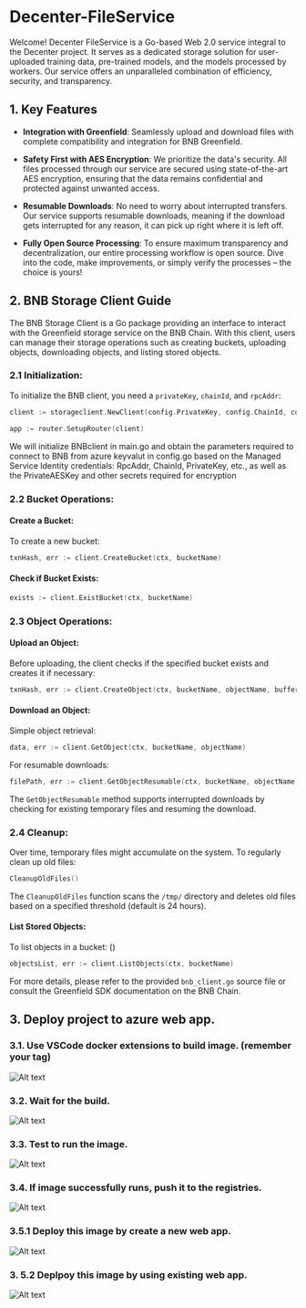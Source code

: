 # Decenter-FileService

Welcome! Decenter FileService is a Go-based Web 2.0 service integral to the Decenter project. It serves as a dedicated storage solution for user-uploaded training data, pre-trained models, and the models processed by workers. Our service offers an unparalleled combination of efficiency, security, and transparency.

## 1. Key Features

- **Integration with Greenfield**: 
  Seamlessly upload and download files with complete compatibility and integration for BNB Greenfield.

- **Safety First with AES Encryption**: 
  We prioritize the data's security. All files processed through our service are secured using state-of-the-art AES encryption, ensuring that the data remains confidential and protected against unwanted access.

- **Resumable Downloads**: 
  No need to worry about interrupted transfers. Our service supports resumable downloads, meaning if the download gets interrupted for any reason, it can pick up right where it is left off.

- **Fully Open Source Processing**: 
  To ensure maximum transparency and decentralization, our entire processing workflow is open source. Dive into the code, make improvements, or simply verify the processes – the choice is yours!

## 2. BNB Storage Client Guide

The BNB Storage Client is a Go package providing an interface to interact with the Greenfield storage service on the BNB Chain. With this client, users can manage their storage operations such as creating buckets, uploading objects, downloading objects, and listing stored objects.

### 2.1 Initialization:
To initialize the BNB client, you need a `privateKey`, `chainId`, and `rpcAddr`:

```go
client := storageclient.NewClient(config.PrivateKey, config.ChainId, config.RpcAddr)

app := router.SetupRouter(client)
```

We will initialize BNBclient in main.go and obtain the parameters required to connect to BNB from azure keyvalut in config.go based on the Managed Service Identity credentials: RpcAddr, ChainId, PrivateKey, etc., as well as the PrivateAESKey and other secrets required for encryption


### 2.2 Bucket Operations:
#### Create a Bucket:
To create a new bucket:
```go
txnHash, err := client.CreateBucket(ctx, bucketName)
```
#### Check if Bucket Exists:
```go
exists := client.ExistBucket(ctx, bucketName)
```



### 2.3 Object Operations:
#### Upload an Object:
Before uploading, the client checks if the specified bucket exists and creates it if necessary:
```go
txnHash, err := client.CreateObject(ctx, bucketName, objectName, buffer)
```
#### Download an Object:
Simple object retrieval:
```go
data, err := client.GetObject(ctx, bucketName, objectName)
```

For resumable downloads:
```go
filePath, err := client.GetObjectResumable(ctx, bucketName, objectName, userUniqueID)
```
The `GetObjectResumable` method supports interrupted downloads by checking for existing temporary files and resuming the download.

### 2.4 Cleanup:
Over time, temporary files might accumulate on the system. To regularly clean up old files:
```go
CleanupOldFiles()
```

The `CleanupOldFiles` function scans the `/tmp/` directory and deletes old files based on a specified threshold (default is 24 hours).

#### List Stored Objects:
To list objects in a bucket: ()
```go
objectsList, err := client.ListObjects(ctx, bucketName)
```

For more details, please refer to the provided `bnb_client.go` source file or consult the Greenfield SDK documentation on the BNB Chain.

## 3. Deploy project to azure web app.
### 3.1. Use VSCode docker extensions to build image. (remember your tag)
![Alt text](Images/setp1.png)

### 3.2. Wait for the build.
![Alt text](Images/step2.png)

### 3.3. Test to run the image.
![Alt text](Images/step3.png)

### 3.4. If image successfully runs, push it to the registries.
![Alt text](Images/step4.png)

### 3.5.1 Deploy this image by create a new web app.
![Alt text](Images/step5.1.png)

### 3. 5.2 Deplpoy this image by using existing web app.
![Alt text](Images/step5.2.png)

